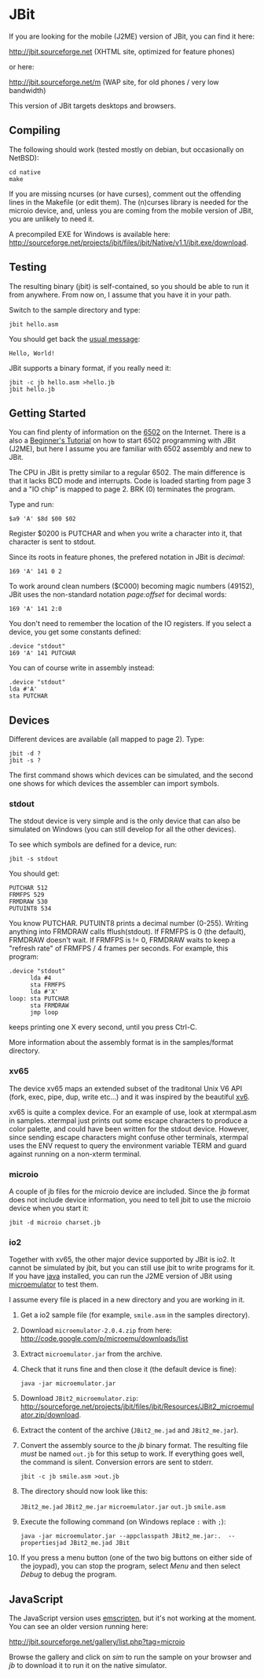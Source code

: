 JBit
====

If you are looking for the mobile (J2ME) version of JBit, you can find
it here:

<http://jbit.sourceforge.net> (XHTML site, optimized for feature phones)

or here:

<http://jbit.sourceforge.net/m> (WAP site, for old phones / very low bandwidth)

This version of JBit targets desktops and browsers.

Compiling
---------

The following should work (tested mostly on debian, but occasionally on
NetBSD):

	cd native
	make

If you are missing ncurses (or have curses), comment out the offending
lines in the Makefile (or edit them). The (n)curses library is needed
for the microio device, and, unless you are coming from the mobile
version of JBit, you are unlikely to need it.

A precompiled EXE for Windows is available here:
<http://sourceforge.net/projects/jbit/files/jbit/Native/v1.1/jbit.exe/download>.

Testing
-------

The resulting binary (jbit) is self-contained, so you should be able to
run it from anywhere.  From now on, I assume that you have it in your
path.

Switch to the sample directory and type:

	jbit hello.asm

You should get back the
[usual message](http://en.wikipedia.org/wiki/Hello_world_program):

	Hello, World!

JBit supports a binary format, if you really need it:

	jbit -c jb hello.asm >hello.jb
	jbit hello.jb

Getting Started
---------------

You can find plenty of information on the
[6502](http://en.wikipedia.org/wiki/MOS_Technology_6502) on the
Internet.  There is a also a
[Beginner's Tutorial](http://jbit.sourceforge.net//doc/tutorial_en.html)
on how to start 6502 programming with JBit (J2ME), but here I assume you
are familiar with 6502 assembly and new to JBit.

The CPU in JBit is pretty similar to a regular 6502. The main difference
is that it lacks BCD mode and interrupts. Code is loaded starting from
page 3 and a "IO chip" is mapped to page 2. BRK (0) terminates the
program.

Type and run:

	$a9 'A' $8d $00 $02

Register $0200 is PUTCHAR and when you write a character into it,
that character is sent to stdout.

Since its roots in feature phones, the prefered notation in JBit is
*decimal*:

	169 'A' 141 0 2

To work around clean numbers ($C000) becoming magic numbers (49152),
JBit uses the non-standard notation *page:offset* for decimal words:

	169 'A' 141 2:0
	
You don't need to remember the location of the IO registers. If you
select a device, you get some constants defined:

	.device "stdout"
	169 'A' 141 PUTCHAR

You can of course write in assembly instead:

	.device "stdout"
	lda #'A'
	sta PUTCHAR

Devices
-------

Different devices are available (all mapped to page 2). Type:

	jbit -d ?
	jbit -s ?

The first command shows which devices can be simulated, and the second
one shows for which devices the assembler can import symbols.

### stdout

The stdout device is very simple and is the only device that can also be
simulated on Windows (you can still develop for all the other devices).

To see which symbols are defined for a device, run:

	jbit -s stdout

You should get:

	PUTCHAR 512
	FRMFPS 529
	FRMDRAW 530
	PUTUINT8 534

You know PUTCHAR. PUTUINT8 prints a decimal number (0-255). Writing
anything into FRMDRAW calls fflush(stdout). If FRMFPS is 0 (the
default), FRMDRAW doesn't wait. If FRMFPS is != 0, FRMDRAW waits to keep
a "refresh rate" of FRMFPS / 4 frames per seconds. For example, this
program:

	.device "stdout"
	      lda #4
	      sta FRMFPS
	      lda #'X'
	loop: sta PUTCHAR
	      sta FRMDRAW
	      jmp loop

keeps printing one X every second, until you press Ctrl-C.

More information about the assembly format is in the samples/format
directory.

### xv65

The device xv65 maps an extended subset of the traditonal Unix V6 API
(fork, exec, pipe, dup, write etc...) and it was inspired by the
beautiful [xv6](http://pdos.csail.mit.edu/6.828/2012/xv6.html).

xv65 is quite a complex device. For an example of use, look at
xtermpal.asm in samples. xtermpal just prints out some escape characters
to produce a color palette, and could have been written for the stdout
device.  However, since sending escape characters might confuse other
terminals, xtermpal uses the ENV request to query the environment
variable TERM and guard against running on a non-xterm terminal.

### microio

A couple of jb files for the microio device are included. Since the jb
format does not include device information, you need to tell jbit to use
the microio device when you start it:

	jbit -d microio charset.jb

### io2

Together with xv65, the other major device supported by JBit is io2.  It
cannot be simulated by jbit, but you can still use jbit to write
programs for it. If you have [java](http://www.java.com) installed, you
can run the J2ME version of JBit using
[microemulator](http://www.microemu.org/) to test them.

I assume every file is placed in a new directory and you are working in
it.

1. Get a io2 sample file (for example, `smile.asm` in the samples
directory).

2. Download `microemulator-2.0.4.zip` from here: <http://code.google.com/p/microemu/downloads/list>

3. Extract `microemulator.jar` from the archive.

4. Check that it runs fine and then close it (the default device is fine):

	`java -jar microemulator.jar`

5. Download `JBit2_microemulator.zip`:
<http://sourceforge.net/projects/jbit/files/jbit/Resources/JBit2_microemulator.zip/download>.

6. Extract the content of the archive (`JBit2_me.jad` and
`JBit2_me.jar`).

7. Convert the assembly source to the *jb* binary format. The resulting file
*must* be named `out.jb` for this setup to work. If everything goes well,
the command is silent. Conversion errors are sent to stderr.

	`jbit -c jb smile.asm >out.jb`

8. The directory should now look like this:

	`JBit2_me.jad`
	`JBit2_me.jar`
	`microemulator.jar`
	`out.jb`
	`smile.asm`

9. Execute the following command (on Windows replace `:` with `;`):

	`java -jar microemulator.jar --appclasspath JBit2_me.jar:.  --propertiesjad JBit2_me.jad JBit`

10. If you press a menu button (one of the two big buttons on either side
of the joypad), you can stop the program, select *Menu* and then select
*Debug* to debug the program.

JavaScript
----------

The JavaScript version uses
[emscripten](https://github.com/kripken/emscripten), but it's not
working at the moment. You can see an older version running here:

<http://jbit.sourceforge.net/gallery/list.php?tag=microio>

Browse the gallery and click on *sim* to run the sample on your browser
and *jb* to download it to run it on the native simulator.
